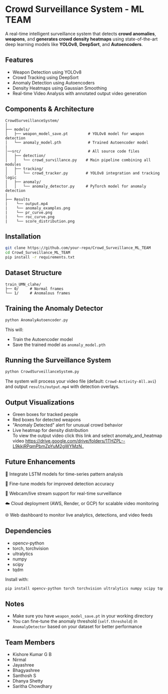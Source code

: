 
# Crowd Surveillance System - ML TEAM

A real-time intelligent surveillance system that detects **crowd anomalies**, **weapons**, and **generates crowd density heatmaps** using state-of-the-art deep learning models like **YOLOv8**, **DeepSort**, and **Autoencoders**.

## Features

- Weapon Detection using YOLOv8
- Crowd Tracking using DeepSort
- Anomaly Detection using Autoencoders
- Density Heatmaps using Gaussian Smoothing
- Real-time Video Analysis with annotated output video generation

## Components & Architecture

```
CrowdSurveillanceSystem/
│
├── models/
│   ├── weapon_model_save.pt         # YOLOv8 model for weapon detection
│   └── anomaly_model.pth            # Trained Autoencoder model
|
│──src/                              # All source code files
│   ├── detection/
│   │   └── crowd_survillance.py    # Main pipeline combining all modules
│   ├── tracking/
│   │   └── crowd_tracker.py        # YOLOv8 integration and tracking logic
│   ├── anomaly/
│   │   └── anomaly_detector.py     # PyTorch model for anomaly detection
|
├── Results
|    └── output.mp4
|    └── anomaly_examples.png
|    └── pr_curve.png
|    └── roc_curve.png
|    └── score_distribution.png
```

## Installation

```bash
git clone https://github.com/your-repo/Crowd_Surveillance_ML_TEAM
cd Crowd_Surveillance_ML_TEAM
pip install -r requirements.txt
```

## Dataset Structure

```
train_UMN_clahe/
├── 0/     # Normal frames
└── 1/     # Anomalous frames
```

## Training the Anomaly Detector

```bash
python AnomalyAutoencoder.py
```

This will:
- Train the Autoencoder model
- Save the trained model as `anomaly_model.pth`

## Running the Surveillance System

```bash
python CrowdSurveillanceSystem.py
```

The system will process your video file (default: `Crowd-Activity-All.avi`) and output `results/output.mp4` with detection overlays.

## Output Visualizations

- Green boxes for tracked people  
- Red boxes for detected weapons  
- "Anomaly Detected" alert for unusual crowd behavior  
- Live heatmap for density distribution  
To view the output video click this link and select anomaly_and_heatmap video https://drive.google.com/drive/folders/1THZPL--L9kkjRPqmPbmZpYuM2gWYMzN_


## Future Enhancements

🔁 Integrate LSTM models for time-series pattern analysis

🧠 Fine-tune models for improved detection accuracy

🎥 Webcam/live stream support for real-time surveillance

☁️ Cloud deployment (AWS, Render, or GCP) for scalable video monitoring

🌐 Web dashboard to monitor live analytics, detections, and video feeds

## Dependencies

- opencv-python  
- torch, torchvision  
- ultralytics  
- numpy  
- scipy  
- tqdm  

Install with:

```bash
pip install opencv-python torch torchvision ultralytics numpy scipy tqdm
```

## Notes

- Make sure you have `weapon_model_save.pt` in your working directory  
- You can fine-tune the anomaly threshold (`self.threshold`) in `AnomalyDetector` based on your dataset for better performance  

## Team Members

- Kishore Kumar G B
- Nirmal  
- Jayashree 
- Bhagyashree
- Santhosh S
- Dhanya Shetty
- Saritha Chowdhary

